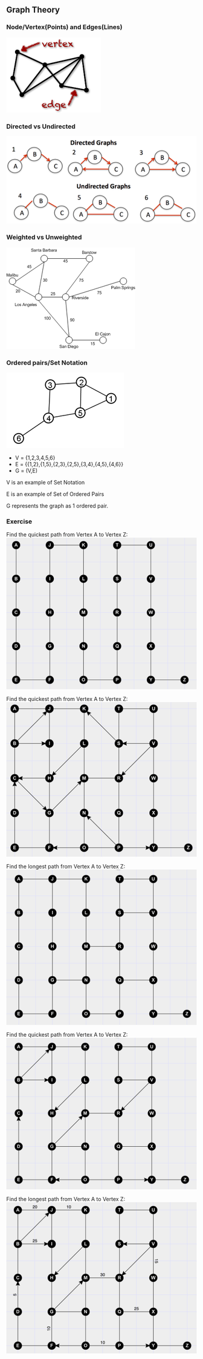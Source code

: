 ## Graph Theory

### Node/Vertex(Points) and Edges(Lines)

![vertexAndEdge](vertexAndEdge.png)

### Directed vs Undirected
![directedAndUndirected](directedAndUndirected.png)

### Weighted vs Unweighted
![weightedAndUnweighted](weightedAndUnweighted.gif)

### Ordered pairs/Set Notation
![sixNodeGraph](sixNodeGraph.jpg)

- V = {1,2,3,4,5,6}
- E = {{1,2},{1,5},{2,3},{2,5},{3,4},{4,5},{4,6}}
- G = (V,E)

V is an example of Set Notation

E is an example of Set of Ordered Pairs

G represents the graph as 1 ordered pair.

### Exercise
Find the quickest path from Vertex A to Vertex Z:
![img1](exerciseImages/img1.png)

Find the quickest path from Vertex A to Vertex Z:
![img2](exerciseImages/img2.png)

Find the longest path from Vertex A to Vertex Z:
![img3](exerciseImages/img3.png)

Find the quickest path from Vertex A to Vertex Z:
![img4](exerciseImages/img4.png)

Find the longest path from Vertex A to Vertex Z:
![img5](exerciseImages/img5.png)
